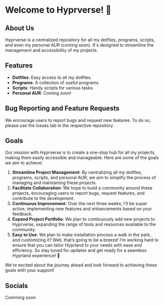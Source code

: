 # Welcome to Hyprverse! 🚀

## About Us

Hyprverse is a centralized repository for all my dotfiles, programs, scripts, and even my personal AUR (coming soon). It's designed to streamline the management and accessibility of my projects.

## Features

- **Dotfiles**: Easy access to all my dotfiles.
- **Programs**: A collection of useful programs.
- **Scripts**: Handy scripts for various tasks.
- **Personal AUR**: Coming soon!

## Bug Reporting and Feature Requests

We encourage users to report bugs and request new features. To do so, please use the Issues tab in the respective repository.

## Goals

Our mission with Hyprverse is to create a one-stop hub for all my projects, making them easily accessible and manageable. Here are some of the goals we aim to achieve:

1. **Streamline Project Management**: By centralizing all my dotfiles, programs, scripts, and personal AUR, we aim to simplify the process of managing and maintaining these projects.
2. **Facilitate Collaboration**: We hope to build a community around these projects, encouraging users to report bugs, request features, and contribute to the development.
3. **Continuous Improvement**: Over the next three weeks, I'll be super active, implementing new features and enhancements based on your feedback.
4. **Expand Project Portfolio**: We plan to continuously add new projects to Hyprverse, expanding the range of tools and resources available to the community.
5. **Easy to Use**: We plan to make installation process a walk in the park, and customizing it? Well, that’s going to be a breeze! I’m working hard to ensure that you can tailor Hyprland to your needs with ease and efficiency. So stay tuned for updates and get ready for a seamless Hyprland experience! 🚀

We're excited about the journey ahead and look forward to achieving these goals with your support!

## Socials
Comming soon
